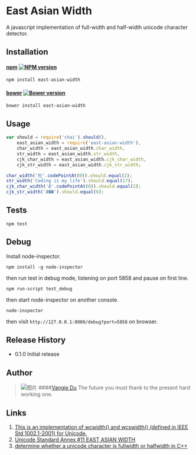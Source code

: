 East Asian Width
================

A javascript implementation of full-width and half-width unicode character detector.

## Installation

#### [npm](https://www.npmjs.org/) [![NPM version](https://badge.fury.io/js/east-asian-width.svg)](https://www.npmjs.org/package/east-asian-width)

```sh
npm install east-asian-width
```

#### [bower](http://bower.io/) [![Bower version](https://badge.fury.io/bo/east-asian-width.svg)](https://github.com/vangie/east-asian-width/releases)

```sh
bower install east-asian-width
```
## Usage

```javascript
var should = require('chai').should(),
    east_asian_width = require('east-asian-width'),
    char_width = east_asian_width.char_width,
    str_width = east_asian_width.str_width,
    cjk_char_width = east_asian_width.cjk_char_width,
    cjk_str_width = east_asian_width.cjk_str_width;

char_width('杜'.codePointAt(0)).should.equal(2);
str_width('Coding is my life').should.equal(17);
cjk_char_width('Æ'.codePointAt(0)).should.equal(2);
cjk_str_width('Æ��').should.equal(6);
```

## Tests

    npm test


## Debug

Install node-inspector.

    npm install -g node-inspector

then run test in debug mode, listening on port 5858 and pause on first line.

    npm run-script test_debug

then start node-inspector on another console.

    node-inspector

then visit `http://127.0.0.1:8080/debug?port=5858` on browser.

## Release History

* 0.1.0 Initial release

## Author
> ![图片](https://dn-coding-net-production-static.qbox.me/7d422c9e-c2f9-4401-a846-8b4393cbd7b4.jpg?imageMogr2/auto-orient/format/jpeg/crop/!662x662a1a0/thumbnail/80)
> ####[Vangie Du](http://codelife.me)
> The future you must thank to the present hard working one.


## Links

1. [This is an implementation of wcwidth() and wcswidth() (defined in IEEE Std 1002.1-2001) for Unicode.](http://www.cl.cam.ac.uk/~mgk25/ucs/wcwidth.c)
2. [Unicode Standard Annex #11 EAST ASIAN WIDTH](http://www.unicode.org/reports/tr11/)
3. [determine whether a unicode character is fullwidth or halfwidth in C++](http://stackoverflow.com/questions/15114303/determine-whether-a-unicode-character-is-fullwidth-or-halfwidth-in-c)

